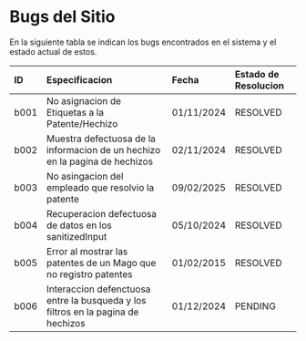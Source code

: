 # Bugs del Sitio

En la siguiente tabla se indican los bugs encontrados en el sistema y el estado actual de estos.

| **ID**      | **Especificacion** | **Fecha** | **Estado de Resolucion** |
| :------- | :------------------------------------------------- | :-- | :-- |
| b001 | No asignacion de Etiquetas a la Patente/Hechizo | 01/11/2024 | RESOLVED |
| b002 | Muestra defectuosa de la informacion de un hechizo en la pagina de hechizos | 02/11/2024 | RESOLVED |
| b003 | No asingacion del empleado que resolvio la patente | 09/02/2025 | RESOLVED |
| b004 | Recuperacion defectuosa de datos en los sanitizedInput | 05/10/2024 | RESOLVED |
| b005 | Error al mostrar las patentes de un Mago que no registro patentes | 01/02/2015 | RESOLVED |
| b006 | Interaccion defenctuosa entre la busqueda y los filtros en la pagina de hechizos | 01/12/2024 | PENDING |

